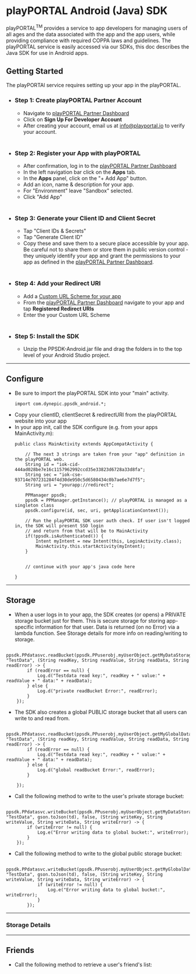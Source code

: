 # <b>playPORTAL Android (Java) SDK</b></br>
playPORTAL<sup>TM</sup> provides a service to app developers for managing users of all ages and the data associated with the app and the app users, while providing compliance with required COPPA laws and guidelines. The playPORTAL service is easily accessed via our SDKs, this doc describes the Java SDK for use in Android apps.


## Getting Started
The playPORTAl service requires setting up your app in the playPORTAL.

* ### <b>Step 1:</b> Create playPORTAL Partner Account

	* Navigate to [playPORTAL Partner Dashboard](https://partner.iokids.net)
	* Click on <b>Sign Up For Developer Account</b>
	* After creating your account, email us at [info@playportal.io](mailto:info@playportal.io?subject=Developer%20Sandbox%20Access%20Request) to verify your account.
  </br>

* ### <b>Step 2:</b> Register your App with playPORTAL

	* After confirmation, log in to the [playPORTAL Partner Dashboard](https://partner.iokids.net)
	* In the left navigation bar click on the <b>Apps</b> tab.
	* In the <b>Apps</b> panel, click on the "+ Add App" button.
	* Add an icon, name & description for your app.
	* For "Environment" leave "Sandbox" selected.
	* Click "Add App"
  </br>

* ### <b>Step 3:</b> Generate your Client ID and Client Secret

	* Tap "Client IDs & Secrets"
	* Tap "Generate Client ID"
	* Copy these and save them to a secure place accessible by your app. Be careful not to share them or store them in public version control - they uniquely identify your app and grant the permissions to your app as defined in the [playPORTAL Partner Dashboard](https://partner.iokids.net).
  </br>

* ### <b>Step 4:</b> Add your Redirect URI

	* Add a [Custom URL Scheme for your app](https://developer.apple.com/documentation/uikit/core_app/communicating_with_other_apps_using_custom_urls?language=objc)
	* From the [playPORTAL Partner Dashboard](https://partner.iokids.net) navigate to your app and tap <b>Registered Redirect URIs</b>
	* Enter the your Custom URL Scheme
  </br>

* ### <b>Step 5:</b> Install the SDK
	* Unzip the PPSDK-Android.jar file and drag the folders in to the top level of your Android Studio project.

---
## Configure
* Be sure to import the playPORTAL SDK into your "main" activity. 
	```
	import com.dynepic.ppsdk_android.*;
	```
* Copy your clientID, clientSecret & redirectURI from the playPORTAL website into your app
* In your app init, call the SDK configure (e.g. from your apps MainActivity.m):
	```
    public class MainActivity extends AppCompatActivity {

        // The next 3 strings are taken from your "app" definition in the playPORTAL web.
        String id = "iok-cid-444ad028be7e16c1157962992ccd35e33823d6728a33d8fa";
        String sec = "iok-cse-93714e707231284f4d30de950c5d6580434c0b7ae6e7d7f5";
        String uri = "yourapp://redirect";
	      
        PPManager ppsdk;
        ppsdk = PPManager.getInstance(); // playPORTAL is managed as a singleton class
        ppsdk.configure(id, sec, uri, getApplicationContext());

        // Run the playPORTAL SDK user auth check. If user isn't logged in, the SDK will present SSO login
        // and return from that will be to MainActivity
        if(!ppsdk.isAuthenticated()) {
			Intent myIntent = new Intent(this, LoginActivity.class);
            MainActivity.this.startActivity(myIntent);
        }


        // continue with your app's java code here
        
	}
	```

---
## Storage
* When a user logs in to your app, the SDK creates (or opens) a PRIVATE storage bucket just for them. This is secure storage for storing app-specific information for that user.
Data is returned (on no Error) via a lambda function. See Storage details for more info on reading/writing to storage.
```
	ppsdk.PPdatasvc.readBucket(ppsdk.PPuserobj.myUserObject.getMyDataStorage(), "TestData", (String readKey, String readValue, String readData, String readError) -> {
		if (readError == null) {
			Log.d("Testdata read key:", readKey + " value:" + readValue + " data:" + readData);
		} else {
    		Log.d("private readBucket Error:", readError);
		}
	});
```

* The SDK also creates a global PUBLIC storage bucket that all users can write to and read from.
```
	ppsdk.PPdatasvc.readBucket(ppsdk.PPuserobj.myUserObject.getMyGlobalDataStorage(), "TestData", (String readKey, String readValue, String readData, String readError) -> {
		if (readError == null) {
			Log.d("Testdata read key:", readKey + " value:" + readValue + " data:" + readData);
		} else {
    		Log.d("global readBucket Error:", readError);
		}

	});
```
* Call the following method to write to the user's private storage bucket:
```
    ppsdk.PPdatasvc.writeBucket(ppsdk.PPuserobj.myUserObject.getMyDataStorage(), "TestData", gson.toJson(td), false, (String writeKey, String writeValue, String writeData, String writeError) -> {
		if (writeError != null) {
			Log.e("Error writing data to global bucket:", writeError);
		}
	});
```

* Call the following method to write to the global public storage bucket:
```
	ppsdk.PPdatasvc.writeBucket(ppsdk.PPuserobj.myUserObject.getMyGlobalDataStorage(), "TestData", gson.toJson(td), false, (String writeKey, String writeValue, String writeData, String writeError) -> {
    		if (writeError != null) {
    			Log.e("Error writing data to global bucket:", writeError);
    		}
    	});
```
---

### Storage Details

---


## Friends
* Call the following method to retrieve a user's friend's list:
```
```
